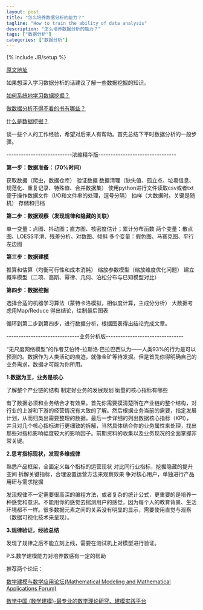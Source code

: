 ```yaml
---
layout: post
title: "怎么培养数据分析的能力？"
tagline: "How to train the ability of data analysis"
description: "怎么培养数据分析的能力？"
tags: ["数据分析"]
categories: ["数据分析"]
---
```

{% include JB/setup %}

[原文地址][post]

[post]: http://www.zhihu.com/question/19851900/answer/24234193

如果想深入学习数据分析的话建议了解一些数据挖掘的知识。

[如何系统地学习数据挖掘？](http://www.zhihu.com/question/20751219/answer/24345252)

[做数据分析不得不看的书有哪些？](http://www.zhihu.com/question/19640095/answer/24240031)

[什么是数据挖掘？](http://www.zhihu.com/question/19637218/answer/24277701?group_id=238757668)

谈一些个人的工作经验，希望对后来人有帮助。首先总结下平时数据分析的一般步骤。

---------------------------浓缩精华版--------------------------------

**第一步：数据准备：（70%时间）**

获取数据（爬虫，数据仓库）
验证数据
数据清理（缺失值、孤立点、垃圾信息、规范化、重复记录、特殊值、合并数据集）
使用python进行文件读取csv或者txt便于操作数据文件（I/O和文件串的处理，逗号分隔）
抽样（大数据时。关键是随机）
存储和归档

**第二步：数据观察（发现规律和隐藏的关联）**

单一变量：点图、抖动图；直方图、核密度估计；累计分布函数
两个变量：散点图、LOESS平滑、残差分析、对数图、倾斜
多个变量：假色图、马赛克图、平行左边图

**第三步：数据建模**

推算和估算（均衡可行性和成本消耗）
缩放参数模型（缩放维度优化问题）
建立概率模型（二项、高斯、幂律、几何、泊松分布与已知模型对比）

**第四步：数据挖掘**

选择合适的机器学习算法（蒙特卡洛模拟，相似度计算，主成分分析）
大数据考虑用Map/Reduce
得出结论，绘制最后图表

循环到第二步到第四步，进行数据分析，根据图表得出结论完成文章。


------------------------------业务分析版--------------------------------

“无尺度网络模型”的作者艾伯特-拉斯洛·巴拉巴西认为——人类93%的行为是可以预测的。数据作为人类活动的痕迹，就像金矿等待发掘。但是首先你得明确自己的业务需求，数据才可能为你所用。

**1.数据为王，业务是核心**

了解整个产业链的结构
制定好业务的发展规划
衡量的核心指标有哪些

有了数据必须和业务结合才有效果。首先你需要摸清楚所在产业链的整个结构，对行业的上游和下游的经营情况有大致的了解。然后根据业务当前的需要，指定发展计划，从而归类出需要整理的数据。最后一步详细的列出数据核心指标（KPI），并且对几个核心指标进行更细致的拆解，当然具体结合你的业务属性来处理，找出那些对指标影响幅度较大的影响因子。前期资料的收集以及业务现况的全面掌握非常关键。

**2.思考指标现状，发现多维规律**

熟悉产品框架，全面定义每个指标的运营现状
对比同行业指标，挖掘隐藏的提升空间
拆解关键指标，合理设置运营方法来观察效果
争对核心用户，单独进行产品用研与需求挖掘

发现规律不一定需要很高深的编程方法，或者复杂的统计公式，更重要的是培养一种感觉和意识。不能用你的感觉去揣测用户的感觉，因为每个人的教育背景、生活环境都不一样。很多数据元素之间的关系没有明显的显示，需要使用直觉与观察（数据可视化技术来呈现）。

**3.规律验证，经验总结**

发现了规律之后不能立刻上线，需要在测试机上对模型进行验证。

P.S.数学建模能力对培养数感有一定的帮助

推荐两个论坛：

[数学建模与数学应用论坛(Mathematical Modeling and Mathematical Applications Forum)](http://www.mathsccnu.com/forum.php)

[数学中国 (数学建模)-最专业的数学理论研究、建模实践平台](http://www.madio.net/forum.php)









